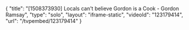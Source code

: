 {
    "title": "[1508373930] Locals can't believe Gordon is a Cook - Gordon Ramsay",
    "type": "solo",
    "layout": "iframe-static",
    "videoId": "123179414",
    "url": "\/tvpembed\/123179414"
}
